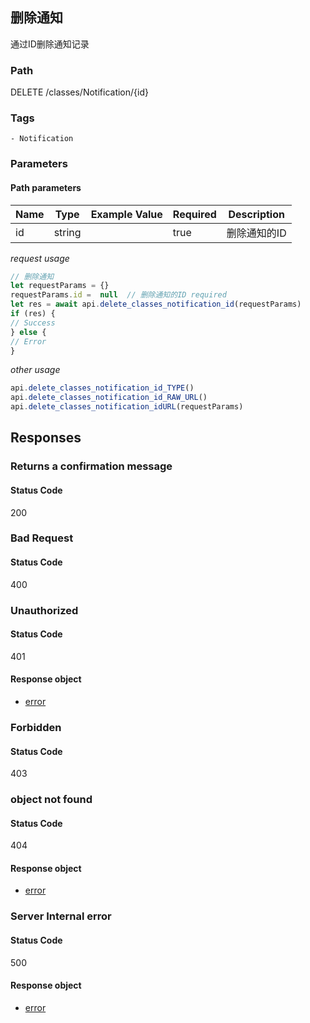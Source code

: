 ## 删除通知

通过ID删除通知记录
### Path
DELETE /classes/Notification/{id}

### Tags
    - Notification
### Parameters


#### Path parameters

| Name | Type | Example Value | Required | Description |
| ---- | ---- | ------------- | -------- | ----------- |
| id | string |  |  true  | 删除通知的ID |
*request usage*
```javascript
// 删除通知
let requestParams = {}
requestParams.id =  null  // 删除通知的ID required
let res = await api.delete_classes_notification_id(requestParams)
if (res) {
// Success
} else {
// Error
}
```
*other usage*
```javascript
api.delete_classes_notification_id_TYPE()
api.delete_classes_notification_id_RAW_URL()
api.delete_classes_notification_idURL(requestParams)
```

## Responses
### Returns a confirmation message

#### Status Code
200



### Bad Request

#### Status Code
400



### Unauthorized

#### Status Code
401


#### Response object
* [error](../models/error.md)

### Forbidden

#### Status Code
403



### object not found

#### Status Code
404


#### Response object
* [error](../models/error.md)

### Server Internal error

#### Status Code
500


#### Response object
* [error](../models/error.md)

